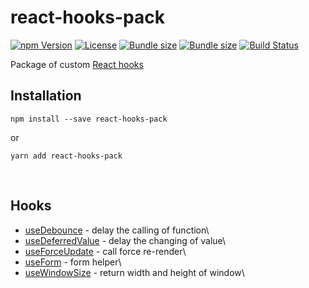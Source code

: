 # react-hooks-pack

[![npm Version](https://img.shields.io/npm/v/react-hooks-pack.svg)](https://www.npmjs.com/package/react-hooks-pack)
[![License](https://img.shields.io/npm/l/react-hooks-pack.svg)](https://github.com/neketabrain/react-hooks-pack/blob/master/LICENSE)
[![Bundle size](https://badgen.net/bundlephobia/min/react-hooks-pack?label=size)](https://bundlephobia.com/result?p=react-hooks-pack)
[![Bundle size](https://badgen.net/bundlephobia/minzip/react-hooks-pack?label=gzip%20size)](https://bundlephobia.com/result?p=react-hooks-pack)
[![Build Status](https://travis-ci.com/neketabrain/react-hooks-pack.svg?branch=master)](https://travis-ci.com/neketabrain/react-hooks-pack)

Package of custom [React hooks](https://reactjs.org/docs/hooks-intro.html)

## Installation

```
npm install --save react-hooks-pack
```

or

```
yarn add react-hooks-pack
```

<br />

## Hooks

- [useDebounce](https://github.com/neketabrain/react-hooks-pack/blob/master/docs/useDebounce.md) - delay the calling of function\
- [useDeferredValue](https://github.com/neketabrain/react-hooks-pack/blob/master/docs/useDeferredValue.md) - delay the changing of value\
- [useForceUpdate](https://github.com/neketabrain/react-hooks-pack/blob/master/docs/useForceUpdate.md) - call force re-render\
- [useForm](https://github.com/neketabrain/react-hooks-pack/blob/master/docs/useForm.md) - form helper\
- [useWindowSize](https://github.com/neketabrain/react-hooks-pack/blob/master/docs/useWindowSize.md) - return width and height of window\
